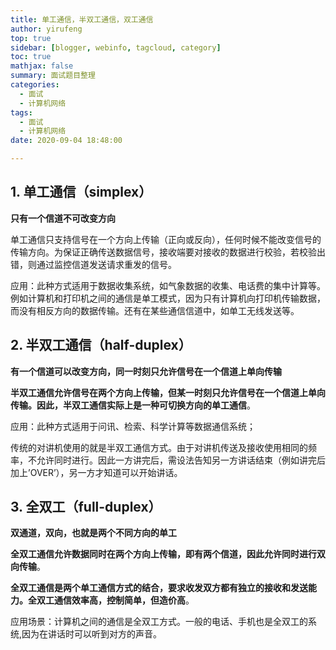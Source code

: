 ```yaml
---
title: 单工通信，半双工通信，双工通信
author: yirufeng
top: true
sidebar: [blogger, webinfo, tagcloud, category]
toc: true
mathjax: false
summary: 面试题目整理
categories: 
  - 面试
  - 计算机网络
tags:
  - 面试
  - 计算机网络
date: 2020-09-04 18:48:00

---
```


## 1. 单工通信（simplex）

**只有一个信道不可改变方向**

单工通信只支持信号在一个方向上传输（正向或反向），任何时候不能改变信号的传输方向。为保证正确传送数据信号，接收端要对接收的数据进行校验，若校验出错，则通过监控信道发送请求重发的信号。

应用：此种方式适用于数据收集系统，如气象数据的收集、电话费的集中计算等。例如计算机和打印机之间的通信是单工模式，因为只有计算机向打印机传输数据，而没有相反方向的数据传输。还有在某些通信信道中，如单工无线发送等。

## 2. 半双工通信（half-duplex）

**有一个信道可以改变方向，同一时刻只允许信号在一个信道上单向传输**

**半双工通信允许信号在两个方向上传输，但某一时刻只允许信号在一个信道上单向传输。**因此，半双工通信实际上是一种**可切换方向的单工通信**。

应用：此种方式适用于问讯、检索、科学计算等数据通信系统；

传统的对讲机使用的就是半双工通信方式。由于对讲机传送及接收使用相同的频率，不允许同时进行。因此一方讲完后，需设法告知另一方讲话结束（例如讲完后加上’OVER’），另一方才知道可以开始讲话。

## 3. 全双工（full-duplex）

**双通道，双向，也就是两个不同方向的单工**

**全双工通信允许数据同时在两个方向上传输，即有两个信道，因此允许同时进行双向传输**。

**全双工通信是两个单工通信方式的结合，要求收发双方都有独立的接收和发送能力。全双工通信效率高，控制简单，但造价高**。

应用场景：计算机之间的通信是全双工方式。一般的电话、手机也是全双工的系统,因为在讲话时可以听到对方的声音。

